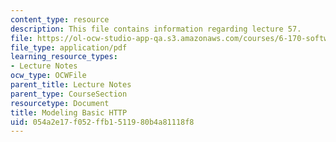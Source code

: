 ```yaml
---
content_type: resource
description: This file contains information regarding lecture 57.
file: https://ol-ocw-studio-app-qa.s3.amazonaws.com/courses/6-170-software-studio-spring-2013/054a2e17f052ffb1511980b4a81118f8_MIT6_170S13_57-mdl-http.pdf
file_type: application/pdf
learning_resource_types:
- Lecture Notes
ocw_type: OCWFile
parent_title: Lecture Notes
parent_type: CourseSection
resourcetype: Document
title: Modeling Basic HTTP
uid: 054a2e17-f052-ffb1-5119-80b4a81118f8
---
```

